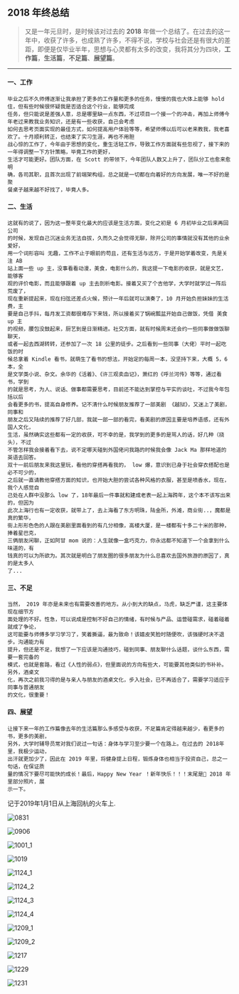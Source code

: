 ## 2018 年终总结

> 又是一年元旦时，是时候该对过去的 **2018** 年做一个总结了。在过去的这一年中，收获了许多，也成熟了许多，不得不说，学校与社会还是有很大的差距，即便是仅毕业半年，思想与心灵都有太多的改变，我将其分为四块，**工作篇**，**生活篇**，**不足篇**、**展望篇**。

---

#### 一、工作

    毕业之后不久师傅逐渐让我承担了更多的工作量和更多的任务，慢慢的我也大体上能够 hold 住，但有些时候很怀疑我是否适合这个行业，能够完成
    任务，但只能说是差强人意，总是哪里缺一点东西，不过项目一个接一个的冲击，再加上师傅今年老过来教我业务知识，还是有一些收获，自己会考虑
    如何去思考页面实现的最佳方式，如何提高用户体验等等，希望师傅以后可以老来教我，我老喜欢了。十月顺利转正，也结束了实习生涯，再也不用胆
    战心惊的工作了，今年由于思想的变化，重生活轻工作，导致工作方面就有些忽视了，接下来的一年得调整一下方针策略，毕竟工作的更好，
    生活才可能更好。团队方面，在 Scott 的带领下，今年团队人数又上升了，团队分工也愈来愈明
    确，各司其职，且首次出现了前端架构组，总之就是一切都在向着好的方向发展，唯一不好的是聚
    餐桌子越来越不好找了，毕竟人多。

#### 二、生活

    这就有的说了，因为这一整年变化最大的应该是生活方面，变化之初是 6 月初毕业之后来再回公司
    的时候，发现自己沉迷业务无法自拔，久而久之会觉得无聊，除开公司的事情就没有其他的业余爱好，
    用一个词形容叫 无趣，工作不止于眼前的苟且，还有生活与远方，于是开始学着改变，先是关注 AB 
    站上面一些 up 主，没事看看动漫，美食，电影什么的，我这提一下电影的收获，就是文艺，能够客
    观的评价电影，而且能够跟着 up 主去剖析电影。接着又买了个吉他学，大学时就学过一阵后荒废了，
    现在重新提起来，现在扫弦还差点火候，预计一年后就可以演奏了，10 月开始负担妹妹的生活费，主
    要是自己手抖，每月发工资都很难存下来钱，所以接着买了锅碗瓢盆开始自己做饭，凭借 美食 up 主
    的视频，腰包没鼓起来，厨艺到是日渐精进。社交方面，就有时候周末还会约一些同事做做饭聊聊天，
    或者一起去西湖转转，还参加了一次 18 公里的徒步。之后看到一些同事（大佬）平时一起吃饭的时
    候总拿着 Kindle 看书，就萌生了看书的想法，开始定的每周一本，没坚持下来，大概 5，6 本，全
    是文学类小说、杂文。余华的《活着》、《许三观卖血记》，萧红的《呼兰河传》等等，通过看书，学到
    的就是思考，为人、说话、做事都需要思考，目前还不能达到掌控与平实的谈吐，不过我今年包括以后
    会看更多的书，提高自身修养。记不清什么时候朋友推荐了一部美剧 《越狱》，又迷上了美剧，同事和
    朋友之后又陆续的推荐了好几部，我就一部一部的看完，看美剧的原因主要是培养语感，还有外国人文化，
    生活，虽然确实这些都有一定的收获，可不幸的是，我学到的更多的是骂人的话，好几种（挠头），不过
    不管怎样我会接着看下去，说不定哪天碰到外国佬问我路的时候我会像 Jack Ma 那样地道的英语去回答。
    双十一前后朋友来我这里玩，看他的穿搭再看我的， low 爆，意识到已身于社会穿衣搭配也是必不可少的，
    之后就一直请教他穿搭方面的知识，也开始大胆的尝试各种风格的衣服，甚至是喷香水，现在，我个人感觉自
    己处在人群中没那么 low 了，18年最后一件事就和建成老表一起上海跨年，这个本不该写出来的，但因为
    此次上海行也有一定收获，就带上了，去上海看了东方明珠，陆金所，外滩，商业街..，魔都是真的繁华，
    街上形形色色的人跟在美剧里面看到的有几分相像，高楼大厦，是一楼都有十多二十米的那种，捧着星巴克，
    三俩朋友闲聊，正如阿甘 mom 说的：人生就像一盒巧克力，你永远都不知道下一个会拿到什么味道的，有
    钱真的可以为所欲为。其次就是明白了朋友圈的很多朋友为什么总喜欢去国外旅游的原因了，真的是太多人
    了...

#### 三、不足

    当然， 2019 年亦是未来也有需要改善的地方。从小到大的缺点，马虎，缺乏严谨，这主要体现在细节方
    面处理的不好。性急，可以说成是控制不好自己的情绪，有时候与产品、运营碰需求，碰着碰着就成了争论，
    这可能要与师傅多学习学习了，笑着撕逼，最为致命！该嬉皮笑脸时随便吹，该强硬时决不退步。沟通能力有
    提升，但还是不足，我想了一下应该是沟通技巧，碰到同事、朋友聊什么话题，谈什么东西，需要一套完备的
    模式，也就是套路，看过《人性的弱点》，但里面说的方向有些大，可能要其他类似的书补补。另外，酒桌文
    化，再次之前我习得的是与亲人与朋友的酒桌文化，步入社会，已不再适合了，需要学习适应于同事与普通朋友
    的文化，很重要！

#### 四、展望

    让接下来一年的工作篇像去年的生活篇那么多感受与收获，不足篇肯定得越来越少，看更多的书，更多的美剧，
    另外，大学时辅导员常对我们说过一句话：身体与学习至少要一个在路上。在过去的 2018年里，我极少运动，
    出汗就更加少了，因此在 2019 年里，将健身提上日程，锻炼身体也相当于投资自己，总之一句话，在保证质
    量的情况下要尽可能快的成长！最后，Happy New Year ！新年快乐！！！末尾是 2018 年里部分照片，展
    示一下。
   

记于2019年1月1日从上海回杭的火车上.


![0831](./0831.jpeg)

![0906](./0906.jpeg)

![1001_1](./1001_1.jpeg)

![1019](./1019.jpeg)

![1124_1](./1124_1.jpeg)

![1124_2](./1124_2.jpeg)

![1124_3](./1124_3.jpeg)

![1124_4](./1124_4.jpeg)

![1209_1](./1209_1.jpeg)

![1209_2](./1209_2.jpeg)

![1217](./1217.jpeg)

![1229](./1229.jpeg)

![1231](./1231.jpeg)


